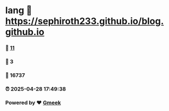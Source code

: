 # lang :link: https://sephiroth233.github.io/blog.github.io 
### :page_facing_up: [11](https://sephiroth233.github.io/blog.github.io/tag.html) 
### :speech_balloon: 3 
### :hibiscus: 16737 
### :alarm_clock: 2025-04-28 17:49:38 
### Powered by :heart: [Gmeek](https://github.com/Meekdai/Gmeek)
